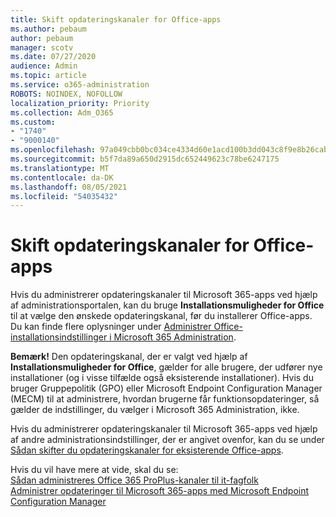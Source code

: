 ```yaml
---
title: Skift opdateringskanaler for Office-apps
ms.author: pebaum
author: pebaum
manager: scotv
ms.date: 07/27/2020
audience: Admin
ms.topic: article
ms.service: o365-administration
ROBOTS: NOINDEX, NOFOLLOW
localization_priority: Priority
ms.collection: Adm_O365
ms.custom:
- "1740"
- "9000140"
ms.openlocfilehash: 97a049cbb0bc034ce4334d60e1acd100b3dd043c8f9e8b26cab8580d88201516
ms.sourcegitcommit: b5f7da89a650d2915dc652449623c78be6247175
ms.translationtype: MT
ms.contentlocale: da-DK
ms.lasthandoff: 08/05/2021
ms.locfileid: "54035432"
---
```

# <a name="change-update-channels-for-office-apps"></a>Skift opdateringskanaler for Office-apps

Hvis du administrerer opdateringskanaler til Microsoft 365-apps ved hjælp af administrationsportalen, kan du bruge **Installationsmuligheder for Office** til at vælge den ønskede opdateringskanal, før du installerer Office-apps. Du kan finde flere oplysninger under [Administrer Office-installationsindstillinger i Microsoft 365 Administration](https://docs.microsoft.com/deployoffice/manage-software-download-settings-office-365).

**Bemærk!** Den opdateringskanal, der er valgt ved hjælp af **Installationsmuligheder for Office**, gælder for alle brugere, der udfører nye installationer (og i visse tilfælde også eksisterende installationer). Hvis du bruger Gruppepolitik (GPO) eller Microsoft Endpoint Configuration Manager (MECM) til at administrere, hvordan brugerne får funktionsopdateringer, så gælder de indstillinger, du vælger i Microsoft 365 Administration, ikke.

Hvis du administrerer opdateringskanaler til Microsoft 365-apps ved hjælp af andre administrationsindstillinger, der er angivet ovenfor, kan du se under [Sådan skifter du opdateringskanaler for eksisterende Office-apps](https://support.microsoft.com/help/3185078/how-to-switch-from-semi-annual-channel-to-monthly-channel).

Hvis du vil have mere at vide, skal du se:  
[Sådan administreres Office 365 ProPlus-kanaler til it-fagfolk](https://techcommunity.microsoft.com/t5/office-365-blog/how-to-manage-office-365-proplus-channels-for-it-pros/ba-p/795813)  
[Administrer opdateringer til Microsoft 365-apps med Microsoft Endpoint Configuration Manager](https://docs.microsoft.com/deployoffice/manage-microsoft-365-apps-updates-configuration-manager)